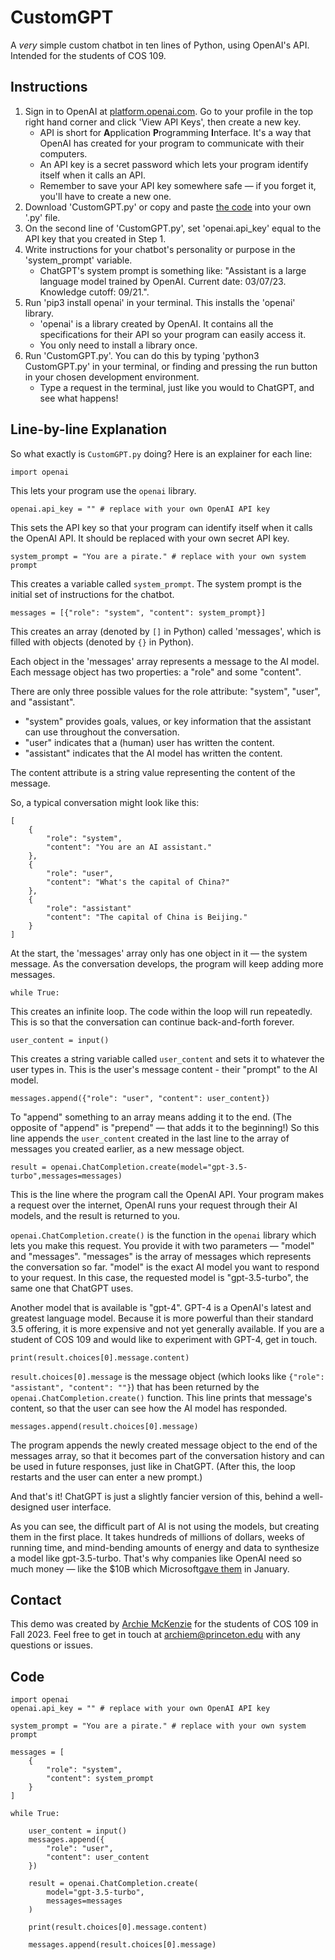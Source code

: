 # CustomGPT

A <i>very</i> simple custom chatbot in ten lines of Python, using OpenAI's API. Intended for the students of COS 109.

## Instructions

<ol>
    <li>
        Sign in to OpenAI at <a href='https://platform.openai.com'>platform.openai.com</a>. Go to your profile in the top right hand corner and click 'View API Keys', then create a new key.
        <ul>
            <li>
                API is short for <b>A</b>pplication <b>P</b>rogramming <b>I</b>nterface. It's a way that OpenAI has created for your program to communicate with their computers.
            </li>
            <li>An API key is a secret password which lets your program identify itself when it calls an API.</li>
            <li>Remember to save your API key somewhere safe — if you forget it, you'll have to create a new one.</li>
        </ul>
    </li>
    <li>
        Download 'CustomGPT.py' or copy and paste <a href='https://github.com/archie-mckenzie/CustomGPT/blob/main/CustomGPT.py'>the code</a> into your own '.py' file.
    </li>
    <li>
        On the second line of 'CustomGPT.py', set 'openai.api_key' equal to the API key that you created in Step 1.
    </li>
    <li>
        Write instructions for your chatbot's personality or purpose in the 'system_prompt' variable.
        <ul>
            <li>
                ChatGPT's system prompt is something like: "Assistant is a large language model trained by OpenAI. Current date: 03/07/23. Knowledge cutoff: 09/21.".
            </li>
        </ul>
    </li>
    <li>
        Run 'pip3 install openai' in your terminal. This installs the 'openai' library.
        <ul>
            <li>
                'openai' is a library created by OpenAI. It contains all the specifications for their API so your program can easily access it.
            </li>
            <li>
                You only need to install a library once.
            </li>
        </ul> 
    </li>
    <li>
        Run 'CustomGPT.py'. You can do this by typing 'python3 CustomGPT.py' in your terminal, or finding and pressing the run button in your chosen development environment.
        <ul>
            <li>Type a request in the terminal, just like you would to ChatGPT, and see what happens!</li>
        </ul>
    </li>
</ol>

## Line-by-line Explanation

So what exactly is `CustomGPT.py` doing? Here is an explainer for each line:

`import openai`

This lets your program use the `openai` library. 

`openai.api_key = "" # replace with your own OpenAI API key`

This sets the API key so that your program can identify itself when it calls the OpenAI API. It should be replaced with your own secret API key.

`system_prompt = "You are a pirate." # replace with your own system prompt`

This creates a variable called `system_prompt`. The system prompt is the initial set of instructions for the chatbot. 

`messages = [{"role": "system", "content": system_prompt}]`

This creates an array (denoted by `[]` in Python) called 'messages', which is filled with objects (denoted by `{}` in Python).

Each object in the 'messages' array represents a message to the AI model. Each message object has two properties: a "role" and some "content". 

There are only three possible values for the role attribute: "system", "user", and "assistant".
<ul>
    <li>"system" provides goals, values, or key information that the assistant can use throughout the conversation.</li>
    <li>"user" indicates that a (human) user has written the content.</li>
    <li>"assistant" indicates that the AI model has written the content.</li>
</ul>

The content attribute is a string value representing the content of the message.

So, a typical conversation might look like this:

```
[
    {
        "role": "system",
        "content": "You are an AI assistant."
    },
    {
        "role": "user",
        "content": "What's the capital of China?"
    },
    {
        "role": "assistant"
        "content": "The capital of China is Beijing."
    }
]
```

At the start, the 'messages' array only has one object in it — the system message. As the conversation develops, the program will keep adding more messages.

`while True:`

This creates an infinite loop. The code within the loop will run repeatedly. This is so that the conversation can continue back-and-forth forever.

`user_content = input()`

This creates a string variable called `user_content` and sets it to whatever the user types in. This is the user's message content - their "prompt" to the AI model.

`messages.append({"role": "user", "content": user_content})`

To "append" something to an array means adding it to the end. (The opposite of "append" is "prepend" — that adds it to the beginning!) So this line appends the `user_content` created in the last line to the array of messages you created earlier, as a new message object.

`result = openai.ChatCompletion.create(model="gpt-3.5-turbo",messages=messages)`

This is the line where the program call the OpenAI API. Your program makes a request over the internet, OpenAI runs your request through their AI models, and the result is returned to you. 

`openai.ChatCompletion.create()` is the function in the `openai` library which lets you make this request. You provide it with two parameters — "model" and "messages". "messages" is the array of messages which represents the conversation so far. "model" is the exact AI model you want to respond to your request. In this case, the requested model is "gpt-3.5-turbo", the same one that ChatGPT uses. 

Another model that is available is "gpt-4". GPT-4 is a OpenAI's latest and greatest language model. Because it is more powerful than their standard 3.5 offering, it is more expensive and not yet generally available. If you are a student of COS 109 and would like to experiment with GPT-4, get in touch.

`print(result.choices[0].message.content)`

`result.choices[0].message` is the message object (which looks like `{"role": "assistant", "content": ""}`) that has been returned by the `openai.ChatCompletion.create()` function. This line prints that message's content, so that the user can see how the AI model has responded.

`messages.append(result.choices[0].message)`

The program appends the newly created message object to the end of the messages array, so that it becomes part of the conversation history and can be used in future responses, just like in ChatGPT. (After this, the loop restarts and the user can enter a new prompt.)

And that's it! ChatGPT is just a slightly fancier version of this, behind a well-designed user interface.

As you can see, the difficult part of AI is not using the models, but creating them in the first place. It takes hundreds of millions of dollars, weeks of running time, and mind-bending amounts of energy and data to synthesize a model like gpt-3.5-turbo. That's why companies like OpenAI need so much money — like the $10B which Microsoft<a href='https://www.bloomberg.com/news/articles/2023-01-23/microsoft-makes-multibillion-dollar-investment-in-openai'>gave them</a> in January.

## Contact

This demo was created by <a href='https://archiemckenzie.com'>Archie McKenzie</a> for the students of COS 109 in Fall 2023. Feel free to get in touch at <a href='mailto:archiem@princeton.edu'>archiem@princeton.edu</a> with any questions or issues.

## Code

```
import openai
openai.api_key = "" # replace with your own OpenAI API key

system_prompt = "You are a pirate." # replace with your own system prompt

messages = [
    {
        "role": "system",
        "content": system_prompt
    }
]

while True:
    
    user_content = input()
    messages.append({
        "role": "user",
        "content": user_content
    })

    result = openai.ChatCompletion.create(
        model="gpt-3.5-turbo",
        messages=messages
    )

    print(result.choices[0].message.content)

    messages.append(result.choices[0].message)
```